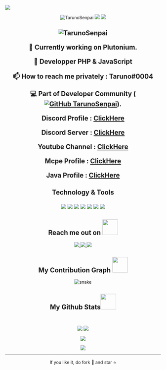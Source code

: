 <!--  https://ritik307.github.io/portfolio/  -->
<p align="center">
 
</p align="center">
<img src="https://github.com/ritik307/ritik307/blob/main/images/newbg(1).png" />

<p align="center">
 
 <img src="https://komarev.com/ghpvc/?username=skilozz&label=Profile%20views&color=lightgreen&style=flat" alt="TarunoSenpai" />
 <img src="https://badges.pufler.dev/repos/TarunoSenpai"/>
 <img src="https://badges.pufler.dev/commits/monthly/TarunoSenpai" />

</p>

<h2 align="center"><img src="https://komarev.com/ghpvc/?username=skilozz&label=Profile%20views&color=0e75b6&style=flat" alt="TarunoSenpai" /> </p>

:telescope: Currently working on Plutonium.</p>
:seedling: Developper PHP & JavaScript</p>
:mailbox: How to reach me privately : Taruno#0004</p>
:computer: Part of Developer Community ([![GitHub TarunoSenpai](https://img.shields.io/github/followers/TarunoSenpai?label=follow&style=social)](https://github.com/TarunoSenpai)).</p>

Discord Profile : [ClickHere](https://discord.bio/Taruno)</p>
Discord Server : [ClickHere](https://discord.gg/Q3MzGZk)</p>
Youtube Channel : [ClickHere](https://www.youtube.com/channel/UCoHPBUQQq6ARChqOMEx6c5Q)</p>
Mcpe Profile : [ClickHere](https://xboxgamertag.com/search/TarunoMC)</p>
Java Profile : [ClickHere](https://fr.namemc.com/profile/Taruno.2)</p>

<h2 align="center">Technology & Tools

<p align="center">
<img src="https://img.shields.io/badge/-php-purple?style=flat-square&logo=php"/>
<img src="https://img.shields.io/badge/-Nodejs-black?style=flat-square&logo=Node.js"/>
<img src="https://img.shields.io/badge/-javascript-yellow?style=flat-square&logo=javascript"/>
<img src="https://img.shields.io/badge/-pocketmine-blue?style=flat-square&logo=pocketmine"/>
<img src="https://img.shields.io/badge/-GitHub-black?style=flat-square&logo=github"/>
<img src="https://img.shields.io/badge/-visualstudiocode-blue?style=flat-square&logo=visualstudiocode"/>
<img src="https://img.shields.io/badge/-discord-blue?style=flat-square&logo=discord"/>
</p>

<h2 align="center">Reach me out on <img src="https://media0.giphy.com/media/jqNPzdTTxQfOgOqpO4/source.gif" width="50"></h2>

<p align="center">
<!-- <img src="https://img.shields.io/badge/-ritik-purple?style=flat-square&logo=instagram&logoColor=white&link=https://www.instagram.com/pinkdogg307/"/> -->
<a href="mailto: ritikpr307@gmail.com">
 <img src="https://img.shields.io/badge/-ritikpr307-c14438?style=flat-square&logo=Gmail&logoColor=white&link=mailto:ritikpr307@gmail.com"/>
</a>
<a href="https://www.linkedin.com/in/ritik-rawal-698a18142/">
 <img src="https://img.shields.io/badge/-ritikrawal-blue?style=flat-square&logo=Linkedin&logoColor=white&link=https://www.linkedin.com/in/ritik-rawal-698a18142/"/>
</a>
 <a href="https://twitter.com/ritikhere307">
 <img src="https://img.shields.io/badge/-ritikhere307-blue?style=flat-square&logo=twitter&logoColor=white&link=https://twitter.com/ritikhere307"/>
</a>
</p>


<h2 align="center">
  My Contribution Graph <img src="https://media.giphy.com/media/xUA7aZeLE2e0P7Znz2/giphy.gif" width="50">
</h2>
<p align="center">
  <img src="https://github.com/ritik307/ritik307/raw/output/github-contribution-grid-snake.svg" alt="snake"></center>
</p>

<h2 align="center">
  My Github Stats<img src="https://media.giphy.com/media/VgCDAzcKvsR6OM0uWg/giphy.gif" width="50">
</h2>
 
<br>

<p align = "center">
  <img  src = "https://github-readme-stats.vercel.app/api?username=ritik307&show_icons=true&theme=radical&line_height=27">
  <img src = "https://github-readme-stats.vercel.app/api/top-langs/?username=ritik307&hide=html,css,java,shaderlab,kotlin,hlsl&theme=radical">
</p>

<p align = "center">
 <img  src="https://github-readme-streak-stats.herokuapp.com/?user=ritik307&show_icons=true&locale=en&layout=compact&theme=radical&line_height=0" />
</p> 

<p align = "center">
 <img src="https://activity-graph.herokuapp.com/graph?username=ritik307&theme=redical">
</p> 
<hr>
<p align="center">If you like it, do fork 🍴 and star ⭐</p>
